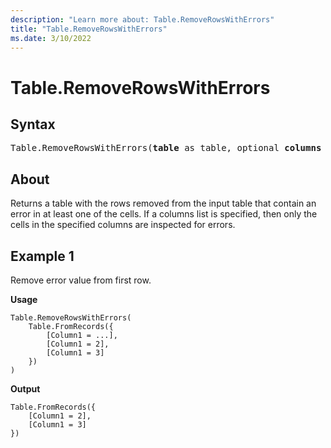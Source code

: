 ```yaml
---
description: "Learn more about: Table.RemoveRowsWithErrors"
title: "Table.RemoveRowsWithErrors"
ms.date: 3/10/2022
---
```

# Table.RemoveRowsWithErrors

## Syntax

<pre>
Table.RemoveRowsWithErrors(<b>table</b> as table, optional <b>columns</b> as nullable list) as table
</pre>
  
## About

Returns a table with the rows removed from the input table that contain an error in at least one of the cells. If a columns list is specified, then only the cells in the specified columns are inspected for errors.

## Example 1

Remove error value from first row.

**Usage**

```powerquery-m
Table.RemoveRowsWithErrors(
    Table.FromRecords({
        [Column1 = ...],
        [Column1 = 2],
        [Column1 = 3]
    })
)
```

**Output**

```powerquery-m
Table.FromRecords({
    [Column1 = 2],
    [Column1 = 3]
})
```
